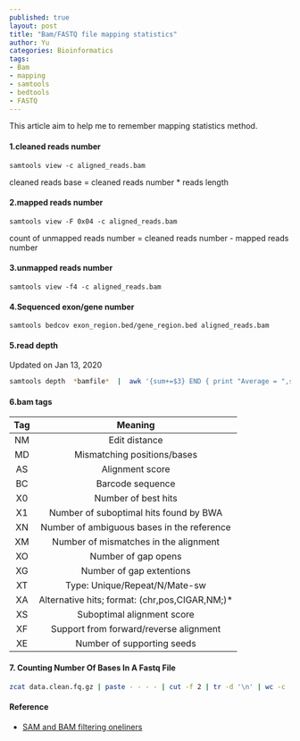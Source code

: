 ```yaml
---
published: true
layout: post
title: "Bam/FASTQ file mapping statistics"
author: Yu
categories: Bioinformatics
tags:
- Bam
- mapping
- samtools
- bedtools
- FASTQ
---
```


This article aim to help me to remember mapping statistics method.

#### 1.cleaned reads number

~~~
samtools view -c aligned_reads.bam
~~~

cleaned reads base = cleaned reads number * reads length

#### 2.mapped reads number

~~~
samtools view -F 0x04 -c aligned_reads.bam
~~~

count of unmapped reads number = cleaned reads number - mapped reads number

#### 3.unmapped reads number

~~~
samtools view -f4 -c aligned_reads.bam
~~~

#### 4.Sequenced exon/gene number

~~~
samtools bedcov exon_region.bed/gene_region.bed aligned_reads.bam 
~~~
<!--
#### 5.coverage region and reads depth

bedtools coverage  (aka coverageBed)

~~~
#coverageBed -abam aligned_reads.bam -b region.bed -hist > bam.cov
bedtools coverage -abam aligned_reads.bam -b region.bed -hist > bam.cov
~~~

```bash
cat bam.cov | grep all | awk '{SUM += $2*$3;all=$4} END {print SUM/all}' > reads.depth

cat bam.cov | grep all | head -n 1 | awk '{print 1-$5}' > reads.1Xcoverage
```
-->


#### 5.read depth

Updated on Jan 13, 2020

```bash
samtools depth  *bamfile*  |  awk '{sum+=$3} END { print "Average = ",sum/NR}'
```

#### 6.bam tags 

|Tag|Meaning|
|:----:|:----:|
|NM|Edit distance|
|MD|Mismatching positions/bases|
|AS|Alignment score|
|BC|Barcode sequence|
|X0|Number of best hits|
|X1|Number of suboptimal hits found by BWA|
|XN|Number of ambiguous bases in the reference|
|XM|Number of mismatches in the alignment|
|XO|Number of gap opens|
|XG|Number of gap extentions|
|XT|Type: Unique/Repeat/N/Mate-sw|
|XA|Alternative hits; format: (chr,pos,CIGAR,NM;)*|
|XS|Suboptimal alignment score|
|XF|Support from forward/reverse alignment|
|XE|Number of supporting seeds|


#### 7. Counting Number Of Bases In A Fastq File

```bash
zcat data.clean.fq.gz | paste - - - - | cut -f 2 | tr -d '\n' | wc -c 
```


#### Reference

- [SAM and BAM filtering oneliners](https://gist.github.com/davfre/8596159)
